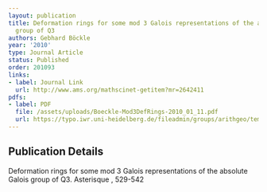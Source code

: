 ```yaml
---
layout: publication
title: Deformation rings for some mod 3 Galois representations of the absolute Galois
  group of Q3
authors: Gebhard Böckle
year: '2010'
type: Journal Article
status: Published
order: 201093
links:
- label: Journal Link
  url: http://www.ams.org/mathscinet-getitem?mr=2642411
pdfs:
- label: PDF
  file: /assets/uploads/Boeckle-Mod3DefRings-2010_01_11.pdf
  url: https://typo.iwr.uni-heidelberg.de/fileadmin/groups/arithgeo/templates/data/Gebhard_Boeckle/Boeckle-Mod3DefRings-2010_01_11.pdf
---
```


## Publication Details

Deformation rings for some mod 3 Galois representations of the absolute Galois group of Q3. Asterisque , 529-542

